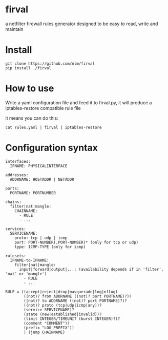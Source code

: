 firval
======

a netfilter firewall rules generator designed to be easy to read, write and maintain

Install
=======

    git clone https://github.com/nlm/firval
    pip install ./firval

How to use
==========

Write a yaml configuration file and feed it to firval.py,
it will produce a iptables-restore compatible rule file

it means you can do this:

    cat rules.yaml | firval | iptables-restore

Configuration syntax
====================

    interfaces:
      IFNAME: PHYSICALINTERFACE

    addresses:
      ADDRNAME: HOSTADDR | NETADDR

    ports:
      PORTNAME: PORTNUMBER

    chains:
      filter|nat|mangle:
        CHAINNAME:
          - RULE
          - ...

    services:
      SERVICENAME:
        proto: tcp | udp | icmp
        port: PORT-NUMBER(,PORT-NUMBER)* (only for tcp or udp)
        type: ICMP-TYPE (only for icmp)

    rulesets:
      IFNAME-to-IFNAME:
        filter|nat|mangle:
          input|forward|output|...: (availability depends if in 'filter', 'nat' or 'mangle')
            - RULE
            - ...

    RULE = ((accept|reject|drop|masquerade|log|nflog)
            ((not)? from ADDRNAME ((not)? port PORTNAME)?)?
            ((not)? to ADDRNAME ((not)? port PORTNAME)?)?
            ((not)? proto (tcp|udp|icmp|any))?
            (service SERVICENAME)?
            (state (new|established|invalid))?
            (limit INTEGER/TIMEUNIT (burst INTEGER)?)?
            (comment "COMMENT")?
            (prefix "LOG_PREFIX"))
            | (jump CHAINNAME)
